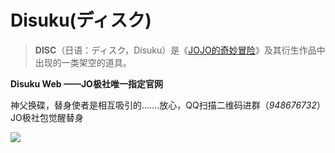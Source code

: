 # Disuku(ディスク)

> **DISC**（日语：ディスク，Disuku）是《[JOJO的奇妙冒险](https://mzh.moegirl.org.cn/JOJO的奇妙冒险)》及其衍生作品中出现的一类架空的道具。

**Disuku Web ——JO极社唯一指定官网**

神父换碟，替身使者是相互吸引的.......放心，QQ扫描二维码进群（*948676732*）JO极社包觉醒替身

![](https://openres.xfyun.cn/xfyundoc/2024-12-18/89d08a41-f795-42d9-b21f-5d836ccc9c71/1734490209355/qrcode.png)
